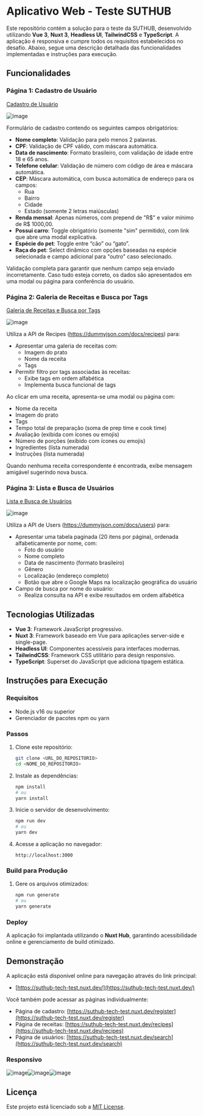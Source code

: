 # Aplicativo Web - Teste SUTHUB

Este repositório contém a solução para o teste da SUTHUB, desenvolvido utilizando **Vue 3**, **Nuxt 3**, **Headless UI**, **TailwindCSS** e **TypeScript**. A aplicação é responsiva e cumpre todos os requisitos estabelecidos no desafio. Abaixo, segue uma descrição detalhada das funcionalidades implementadas e instruções para execução.

## Funcionalidades

### Página 1: Cadastro de Usuário
[Cadastro de Usuário](https://suthub-tech-test.nuxt.dev/register)

![image](https://github.com/user-attachments/assets/4a80efaa-8d31-42cd-a468-cfabaa551a70)


Formulário de cadastro contendo os seguintes campos obrigatórios:
- **Nome completo**: Validação para pelo menos 2 palavras.
- **CPF**: Validação de CPF válido, com máscara automática.
- **Data de nascimento**: Formato brasileiro, com validação de idade entre 18 e 65 anos.
- **Telefone celular**: Validação de número com código de área e máscara automática.
- **CEP**: Máscara automática, com busca automática de endereço para os campos:
  - Rua
  - Bairro
  - Cidade
  - Estado (somente 2 letras maiúsculas)
- **Renda mensal**: Apenas números, com prepend de "R$" e valor mínimo de R$ 1000,00.
- **Possui carro**: Toggle obrigatório (somente "sim" permitido), com link que abre uma modal explicativa.
- **Espécie do pet**: Toggle entre “cão” ou “gato”.
- **Raça do pet**: Select dinâmico com opções baseadas na espécie selecionada e campo adicional para "outro" caso selecionado.

Validação completa para garantir que nenhum campo seja enviado incorretamente. Caso tudo esteja correto, os dados são apresentados em uma modal ou página para conferência do usuário.

### Página 2: Galeria de Receitas e Busca por Tags

[Galeria de Receitas e Busca por Tags](https://suthub-tech-test.nuxt.dev/recipes)

![image](https://github.com/user-attachments/assets/68a43014-0809-4616-a427-ed963216220a)


Utiliza a API de Recipes (https://dummyjson.com/docs/recipes) para:
- Apresentar uma galeria de receitas com:
  - Imagem do prato
  - Nome da receita
  - Tags
- Permitir filtro por tags associadas às receitas:
  - Exibe tags em ordem alfabética
  - Implementa busca funcional de tags

Ao clicar em uma receita, apresenta-se uma modal ou página com:
- Nome da receita
- Imagem do prato
- Tags
- Tempo total de preparação (soma de prep time e cook time)
- Avaliação (exibida com ícones ou emojis)
- Número de porções (exibido com ícones ou emojis)
- Ingredientes (lista numerada)
- Instruções (lista numerada)

Quando nenhuma receita correspondente é encontrada, exibe mensagem amigável sugerindo nova busca.

### Página 3: Lista e Busca de Usuários

[Lista e Busca de Usuários](https://suthub-tech-test.nuxt.dev/search)

![image](https://github.com/user-attachments/assets/730eafc0-f127-466a-a5e5-2b3a1c124193)


Utiliza a API de Users (https://dummyjson.com/docs/users) para:
- Apresentar uma tabela paginada (20 itens por página), ordenada alfabeticamente por nome, com:
  - Foto do usuário
  - Nome completo
  - Data de nascimento (formato brasileiro)
  - Gênero
  - Localização (endereço completo)
  - Botão que abre o Google Maps na localização geográfica do usuário
- Campo de busca por nome do usuário:
  - Realiza consulta na API e exibe resultados em ordem alfabética

## Tecnologias Utilizadas

- **Vue 3**: Framework JavaScript progressivo.
- **Nuxt 3**: Framework baseado em Vue para aplicações server-side e single-page.
- **Headless UI**: Componentes acessíveis para interfaces modernas.
- **TailwindCSS**: Framework CSS utilitário para design responsivo.
- **TypeScript**: Superset do JavaScript que adiciona tipagem estática.

## Instruções para Execução

### Requisitos
- Node.js v16 ou superior
- Gerenciador de pacotes npm ou yarn

### Passos
1. Clone este repositório:
   ```bash
   git clone <URL_DO_REPOSITORIO>
   cd <NOME_DO_REPOSITORIO>
   ```

2. Instale as dependências:
   ```bash
   npm install
   # ou
   yarn install
   ```

3. Inicie o servidor de desenvolvimento:
   ```bash
   npm run dev
   # ou
   yarn dev
   ```

4. Acesse a aplicação no navegador:
   ```
   http://localhost:3000
   ```

### Build para Produção
1. Gere os arquivos otimizados:
   ```bash
   npm run generate
   # ou
   yarn generate
   ```

### Deploy
A aplicação foi implantada utilizando o **Nuxt Hub**, garantindo acessibilidade online e gerenciamento de build otimizado.

## Demonstração
A aplicação está disponível online para navegação através do link principal:

- [https://suthub-tech-test.nuxt.dev/](https://suthub-tech-test.nuxt.dev/)

Você também pode acessar as páginas individualmente:

- Página de cadastro: [https://suthub-tech-test.nuxt.dev/register](https://suthub-tech-test.nuxt.dev/register)
- Página de receitas: [https://suthub-tech-test.nuxt.dev/recipes](https://suthub-tech-test.nuxt.dev/recipes)
- Página de usuários: [https://suthub-tech-test.nuxt.dev/search](https://suthub-tech-test.nuxt.dev/search)

### Responsivo
![image](https://github.com/user-attachments/assets/2dad3c21-2138-4d11-9cbe-121183d39327)![image](https://github.com/user-attachments/assets/7a43d7a3-85f7-4a21-872e-b470c07f5c0f)![image](https://github.com/user-attachments/assets/924460db-03d7-443d-9fc0-309cf3d60a2c)




## Licença
Este projeto está licenciado sob a [MIT License](LICENSE).

